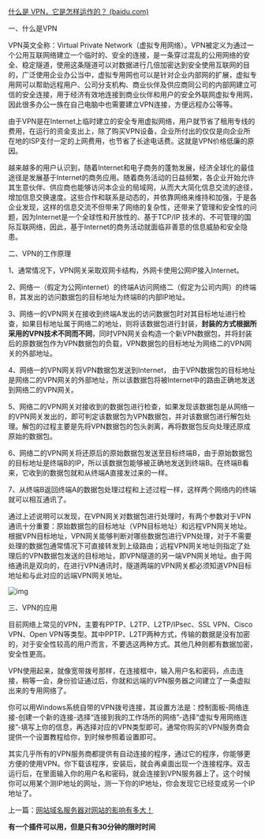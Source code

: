 







[什么是 VPN，它是怎样运作的？ (baidu.com)](https://baijiahao.baidu.com/s?id=1767593916393974317&wfr=spider&for=pc)





一、什么是VPN

VPN英文全称：Virtual Private Network（虚拟专用网络）。VPN被定义为通过一个公用互联网络建立一个临时的、安全的连接，是一条穿过混乱的公用网络的安全、稳定隧道，使用这条隧道可以对数据进行几倍加密达到安全使用互联网的目的，广泛使用企业办公当中，虚拟专用网也可以是针对企业内部网的扩展，虚拟专用网可以帮助远程用户、公司分支机构、商业伙伴及供应商同公司的内部网建立可信的安全连接，用于经济有效地连接到商业伙伴和用户的安全外联网虚拟专用网，因此很多办公一族在自己电脑中也需要建立VPN连接，方便远程办公等等。

由于VPN是在Internet上临时建立的安全专用虚拟网络，用户就节省了租用专线的费用，在运行的资金支出上，除了购买VPN设备，企业所付出的仅仅是向企业所在地的ISP支付一定的上网费用，也节省了长途电话费。这就是VPN价格低廉的原因。

越来越多的用户认识到，随着Internet和电子商务的蓬勃发展，经济全球化的最佳途径是发展基于Internet的商务应用。随着商务活动的日益频繁，各企业开始允许其生意伙伴、供应商也能够访问本企业的局域网，从而大大简化信息交流的途径，增加信息交换速度。这些合作和联系是动态的，并依靠网络来维持和加强，于是各企业发现，这样的信息交流不但带来了网络的复杂性，还带来了管理和安全性的问题，因为Internet是一个全球性和开放性的、基于TCP/IP 技术的、不可管理的国际互联网络，因此，基于Internet的商务活动就面临非善意的信息威胁和安全隐患。

二、VPN的工作原理

1、通常情况下，VPN网关采取双网卡结构，外网卡使用公网IP接入Internet。

2、网络一（假定为公网internet）的终端A访问网络二（假定为公司内网）的终端B，其发出的访问数据包的目标地址为终端B的内部IP地址。

3、网络一的VPN网关在接收到终端A发出的访问数据包时对其目标地址进行检查，如果目标地址属于网络二的地址，则将该数据包进行封装，**封装的方式根据所采用的VPN技术不同而不同**，同时VPN网关会构造一个新VPN数据包，并将封装后的原数据包作为VPN数据包的负载，VPN数据包的目标地址为网络二的VPN网关的外部地址。

4、网络一的VPN网关将VPN数据包发送到Internet， 由于VPN数据包的目标地址是网络二的VPN网关的外部地址，所以该数据包将被Internet中的路由正确地发送到网络二的VPN网关。

5、网络二的VPN网关对接收到的数据包进行检查，如果发现该数据包是从网络一的VPN网关发出的，即可判定该数据包为VPN数据包，并对该数据包进行解包处理。解包的过程主要是先将VPN数据包的包头剥离，再将数据包反向处理还原成原始的数据包。

6、网络二的VPN网关将还原后的原始数据包发送至目标终端B，由于原始数据包的目标地址是终端B的IP，所以该数据包能够被正确地发送到终端B。在终端B看来，它收到的数据包就和从终端A直接发过来的一样。

7、从终端B返回终端A的数据包处理过程和上述过程一样，这样两个网络内的终端就可以相互通讯了。

通过上述说明可以发现，在VPN网关对数据包进行处理时，有两个参数对于VPN通讯十分重要：原始数据包的目标地址（VPN目标地址）和远程VPN网关地址。根据VPN目标地址，VPN网关能够判断对哪些数据包进行VPN处理，对于不需要处理的数据包通常情况下可直接转发到上级路由；远程VPN网关地址则指定了处理后的VPN数据包发送的目标地址，即VPN隧道的另一端VPN网关地址。由于网络通讯是双向的，在进行VPN通讯时，隧道两端的VPN网关都必须知道VPN目标地址和与此对应的远端VPN网关地址。

![img](http://yc-net.com.cn/kindeditor/attached/image/20180321/20180321111341_47685.jpg)

三、VPN的应用

目前网络上常见的VPN，主要有PPTP、L2TP、L2TP/IPsec、SSL VPN、Cisco VPN、Open VPN等类型。其中PPTP、L2TP两种方式，传输的数据是没有加密的，对于安全性较高的用户而言，不要选这两种方式。其他几种则都有数据加密，安全性更高。

VPN使用起来，就像宽带拨号那样，在连接框中，输入用户名和密码，点击连接，稍等一会，身份验证通过后，你就和远端的VPN服务器之间建立了一条虚拟出来的专用网络了。

你可以用Windows系统自带的VPN拨号连接，其设置方法是：控制面板-网络连接-创建一个新的连接-选择“连接到我的工作场所的网络”-选择“虚拟专用网络连接”-填写上你的信息，再选择对应的VPN类型即可。通常你购买的VPN服务商会提供一个设置教程给你，到时候参照着设置即可。

其实几乎所有的VPN服务商都提供有自动连接的程序，通过它的程序，你能够更方便的使用VPN。你下载该程序，安装后，就会再桌面出现一个连接程序。双击运行后，在里面输入你的用户名和密码，就会连接到VPN服务器上了。这个时候你可以用某个测IP地址的网址，测一下你的IP地址，你会发现它已经变成另一个IP地址了。



上一篇：[网站域名服务器对网站的影响有多大！](https://www.075568.com/show-23-1037.html)





**有一个插件可以用，但是只有30分钟的限时时间**

